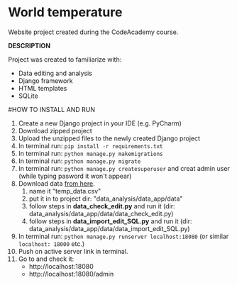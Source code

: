 # World temperature

Website project created during the CodeAcademy course.

**DESCRIPTION**

Project was created to familiarize with:
- Data editing and analysis
- Django framework
- HTML templates
- SQLite

#HOW TO INSTALL AND RUN

1. Create a new Django project in your IDE (e.g. PyCharm)
2. Download zipped project
3. Upload the unzipped files to the newly created Django project
4. In terminal run: `pip install -r requirements.txt`
5. In terminal run: `python manage.py makemigrations`
7. In terminal run: `python manage.py migrate`
8. In terminal run: `python manage.py createsuperuser` and creat admin user (while typing pasword it won't appear)
6. Download data [from here](https://www.kaggle.com/datasets/subhamjain/temperature-of-all-countries-19952020).
   1. name it "temp_data.csv" 
   2. put it in to project dir: "data_analysis/data_app/data"
   3. follow steps in **data_check_edit.py** and run it (dir: data_analysis/data_app/data/data_check_edit.py)
   4. follow steps in **data_import_edit_SQL.py** and run it (dir: data_analysis/data_app/data/data_import_edit_SQL.py)
9. In terminal run: `python manage.py runserver localhost:18080` (or similar `localhost: 18000` etc.)
10. Push on active server link in terminal.
11. Go to and check it: 
    - http://localhost:18080
    - http://localhost:18080/admin